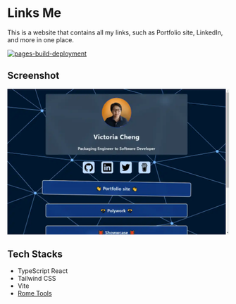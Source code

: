 # Links Me

This is a website that contains all my links, such as Portfolio site, LinkedIn, and more in one place.

[![pages-build-deployment](https://github.com/victoriacheng15/links-me/actions/workflows/pages/pages-build-deployment/badge.svg?branch=gh-pages)](https://github.com/victoriacheng15/links-me/actions/workflows/pages/pages-build-deployment)

## Screenshot

![landing page screenshot](./landing-page.webp)

## Tech Stacks

- TypeScript React
- Tailwind CSS
- Vite
- [Rome Tools](https://rome.tools/)
